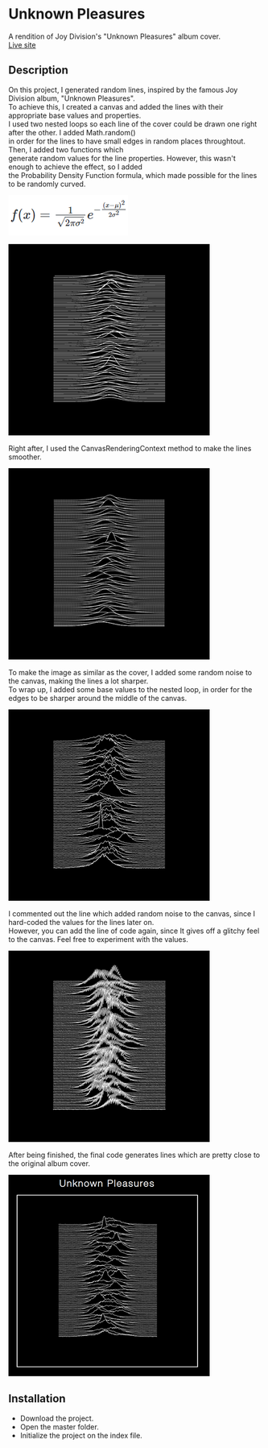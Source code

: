 # Unknown Pleasures

A rendition of Joy Division's "Unknown Pleasures" album cover.\
[Live site](https://unknown-pleasures-js.netlify.app/)

## Description

On this project, I generated random lines, inspired by the famous Joy Division album, "Unknown Pleasures".\
To achieve this, I created a canvas and added the lines with their appropriate base values and properties.\
I used two nested loops so each line of the cover could be drawn one right after the other. I added Math.random()\
in order for the lines to have small edges in random places throughtout. Then, I added two functions which\
generate random values for the line properties. However, this wasn't enough to achieve the effect, so I added\
the Probability Density Function formula, which made possible for the lines to be randomly curved.

![Probability Density Function](/assets/images/pdf.png)

![Curved lines](/assets/images/img1.png)

Right after, I used the CanvasRenderingContext method to make the lines smoother.

![Curves are smoother](/assets/images/img2.png)

To make the image as similar as the cover, I added some random noise to the canvas, making the lines a lot sharper.\
To wrap up, I added some base values to the nested loop, in order for the edges to be sharper around the middle of the canvas.

![Sharp curves](/assets/images/img3.png)

I commented out the line which added random noise to the canvas, since I hard-coded the values for the lines later on.\
However, you can add the line of code again, since It gives off a glitchy feel to the canvas. Feel free to experiment with the values.

![Glitchy version](/assets/images/img4.png)

After being finished, the final code generates lines which are pretty close to the original album cover.

![Final version](/assets/images/img5.png)

## Installation

- Download the project.
- Open the master folder.
- Initialize the project on the index file.
